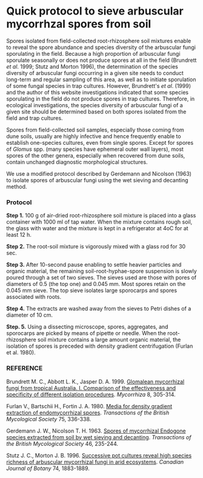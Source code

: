 # Quick protocol to sieve arbuscular mycorrhzal spores from soil

Spores isolated from field-collected root-rhizosphere soil mixtures enable to reveal the spore abundance and species diversity of the arbuscular fungi sporulating in the field.  Because a high proportion of arbuscular fungi sporulate seasonally or does not produce spores at all in the field (Brundrett *et al*. 1999; Stutz and Morton 1996), the determination of the species diversity of arbuscular fungi occurring in a given site needs to conduct long-term and regular sampling of this area, as well as to initiate sporulation of some fungal species in trap cultures. However, Brundrett's *et al*. (1999) and the author of this website investigations indicated that some species sporulating in the field do not produce spores in trap cultures.  Therefore, in ecological investigations, the species diversity of arbuscular fungi of a given site should be determined based on both spores isolated from the field and trap cultures.

Spores from field-collected soil samples, especially those coming from dune soils, usually are highly infective and hence frequently enable to establish one-species cultures, even from single spores. Except for spores of *Glomus* spp. (many species have ephemeral outer wall layers), most spores of the other genera, especially when recovered from dune soils, contain unchanged diagnostic morphological structures.

We use a modified protocol described by Gerdemann and Nicolson (1963) to isolate spores of arbuscular fungi using the wet sieving and decanting method.

### Protocol

**Step 1.**
100 g of air-dried root-rhizosphere soil mixture is placed into a glass container with 1000 ml of tap water. When the mixture contains rough soil, the glass with water and the mixture is kept in a refrigerator at 4oC for at least 12 h.

**Step 2.**
The root-soil mixture is vigorously mixed with a glass rod for 30 sec.

**Step 3.**
After 10-second pause enabling to settle heavier particles and organic material, the remaining soil-root-hyphae-spore suspension is slowly poured through a set of two sieves. The sieves used are those with pores of diameters of 0.5 (the top one) and 0.045 mm. Most spores retain on the 0.045 mm sieve. The top sieve isolates large sporocarps and spores associated with roots.

**Step 4.**
The extracts are washed away from the sieves to Petri dishes of a diameter of 10 cm.

**Step. 5.**
Using a dissecting microscope, spores, aggregates, and sporocarps are picked by means of pipette or needle.
When the root-rhizosphere soil mixture contains a large amount organic material, the isolation of spores is preceded with density gradient centrifugation (Furlan et al. 1980).

### REFERENCE

Brundrett M. C., Abbott L. K., Jasper D. A. 1999. [Glomalean mycorrhizal fungi from tropical Australia. I. Comparison of the effectiveness and specificity of different isolation procedures](http://link.springer.com/article/10.1007/s005720050251). *Mycorrhiza* 8, 305-314.

Furlan V., Bartschii H., Fortin J. A. 1980. [Media for density gradient extraction of endomycorrhizal spores](http://www.sciencedirect.com/science/article/pii/S0007153680801021). *Transactions of the British Mycological Society* 75, 336-338.

Gerdemann J. W., Nicolson T. H. 1963. [Spores of mycorrhizal Endogone species extracted from soil by wet sieving and decanting](http://www.sciencedirect.com/science/article/pii/S0007153663800790). *Transactions of the British Mycological Society* 46, 235-244.

Stutz J. C., Morton J. B. 1996. [Successive pot cultures reveal high species richness of arbuscular mycorrhizal fungi in arid ecosystems](http://www.nrcresearchpress.com/doi/abs/10.1139/b96-225). *Canadian Journal of Botany* 74, 1883-1889.
